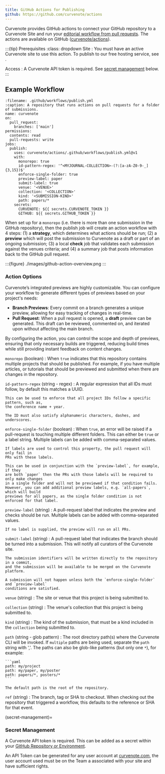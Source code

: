 ```yaml
---
title: GitHub Actions for Publishing
github: https://github.com/curvenote/actions
---
```


Curvenote provides GitHub actions to connect your GitHub repository to a Curvenote Site and run your [editorial workflow from pull requests](./submissions-using-github.md). The actions are available on GitHub ([curvenote/actions](https://github.com/curvenote/actions)).

:::{tip} Prerequisites
:class: dropdown
Site
: You must have an active Curvenote site to use this action. To publish to our free hosting service, see [](./tutorial-deploy-local.md).

Access
: A Curvenote API token is required. See [secret management](#secret-management) below.
:::

## Example Workflow

```{code-block} yaml
:filename: .github/workflows/publish.yml
:caption: A repository that runs actions on pull requests for a folder of submissions.
name: curvenote
on:
  pull_request:
    branches: ['main']
permissions:
  contents: read
  pull-requests: write
jobs:
  publish:
    uses: curvenote/actions/.github/workflows/publish.yml@v1
    with:
      monorepo: true
      id-pattern-regex: '^<MYJOURNAL-COLLECTION>-(?:[a-zA-Z0-9-_]{3,15})$'
      enforce-single-folder: true
      preview-label: paper
      submit-label: true
      venue: '<VENUE>'
      collection: '<COLLECTION>'
      kind: '<SUBMISSION-KIND>'
      path: papers/*
    secrets:
      CURVENOTE: ${{ secrets.CURVENOTE_TOKEN }}
      GITHUB: ${{ secrets.GITHUB_TOKEN }}
```

When set up for a `monorepo` (i.e. there is more than one submission in the GitHub repository), then the publish job will create an action workflow with 4 steps: (1) a **strategy**, which determines what actions should be run; (2) a **preview** which will post the submission to Curvenote as a draft or part of an ongoing submission; (3) a local **check** job that validates each submission against the venues criteria; and (4) a summary job that posts information back to the GitHub pull request.

:::{figure} ./images/github-action-overview.png
:::

### Action Options

Curvenote’s integrated previews are highly customizable. You can configure your workflow to generate different types of previews based on your project's needs:

- **Branch Previews**: Every commit on a branch generates a unique preview, allowing for easy tracking of changes in real-time.
- **Pull Request**: When a pull request is opened, a **draft** preview can be generated. This draft can be reviewed, commented on, and iterated upon without affecting the main branch.

By configuring the action, you can control the scope and depth of previews, ensuring that only necessary builds are triggered, reducing build times while still providing instant feedback on content changes.

`monorepo` (boolean)
: When `true` indicates that this repository contains multiple projects that should be published. For example, if you have multiple articles, or tutorials that should be previewed and submitted when there are changes in the repository.

`id-pattern-regex` (string - regex)
: A regular expression that all IDs must follow, by default this matches a UUID.

    This can be used to enforce that all project IDs follow a specific pattern, such as,
    the conference name + year.

    The ID must also satisfy alphanumeric characters, dashes, and underscores.

`enforce-single-folder` (boolean)
: When `true`, an error will be raised if a pull-request is touching multiple
different folders. This can either be `true` or a label string.
Multiple labels can be added with comma-separated values.

    If labels are used to control this property, the pull request will only fail in
    PRs with these labels.

    This can be used in conjunction with the `preview-label`, for example, if they
    are both `paper` then the PRs with those labels will be required to only make changes
    in a single folder and will not be previewed if that condition fails.
    However, you can add additional preview labels, e.g. `all-papers`, which will build
    previews for all papers, as the single folder condition is not enforced for that label.

`preview-label` (string)
: A pull-request label that indicates the preview and checks should be run.
Multiple labels can be added with comma-separated values.

    If no label is supplied, the preview will run on all PRs.

`submit-label` (string)
: A pull-request label that indicates the branch should be turned into a submission.
This will notify all curators of the Curvenote site.

    The submission identifiers will be written directly to the repository in a commit,
    and the submission will be available to be merged on the Curvenote platform.

    A submission will not happen unless both the `enforce-single-folder` and `preview-label`
    conditions are satisfied.

`venue` (string)
: The site or venue that this project is being submitted to.

`collection` (string)
: The venue's collection that this project is being submitted to.

`kind` (string)
: The kind of the submission, that must be a kind included in the `collection` being submitted to.

`path` (string - glob pattern)
: The root directory path(s) where the Curvenote CLI will be invoked. If `multiple` paths are being used, separate the `path` string with ','. The paths can also be glob-like patterns (but only one `*`), for example:

    ```yaml
    path: my/project
    path: my/paper, my/poster
    path: papers/*, posters/*
    ```

    The default path is the root of the repository.

`ref` (string)
: The branch, tag or SHA to checkout. When checking out the repository that triggered a workflow, this defaults to the reference or SHA for that event.

(secret-management)=

### Secret Management

A Curvenote API token is required. This can be added as a secret within your [GitHub Repository or Environment](https://docs.github.com/en/actions/security-guides/using-secrets-in-github-actions).

An API Token can be generated for any user account at [curvenote.com](https://curvenote.com/profile?settings=true&tab=profile-api&subtab=general), the user account used must be on the Team a associated with your site and have sufficient rights.
